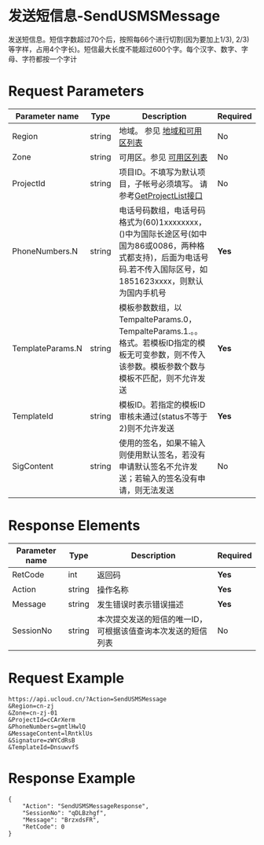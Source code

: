 # 发送短信息-SendUSMSMessage

发送短信息。短信字数超过70个后，按照每66个进行切割(因为要加上1/3), 2/3)等字样，占用4个字长)。短信最大长度不能超过600个字。每个汉字、数字、字母、字符都按一个字计

# Request Parameters
|Parameter name|Type|Description|Required|
|---|---|---|---|
|Region|string|地域。 参见 [地域和可用区列表](../summary/regionlist.html)|No|
|Zone|string|可用区。参见 [可用区列表](../summary/regionlist.html)|No|
|ProjectId|string|项目ID。不填写为默认项目，子帐号必须填写。 请参考[GetProjectList接口](../summary/get_project_list.html)|No|
|PhoneNumbers.N|string|电话号码数组，电话号码格式为(60)1xxxxxxxx，()中为国际长途区号(如中国为86或0086，两种格式都支持)，后面为电话号码.若不传入国际区号，如1851623xxxx，则默认为国内手机号|**Yes**|
|TemplateParams.N|string|模板参数数组，以TempalteParams.0，TempalteParams.1.。。格式。若模板ID指定的模板无可变参数，则不传入该参数。模板参数个数与模板不匹配，则不允许发送|**Yes**|
|TemplateId|string|模板ID。若指定的模板ID审核未通过(status不等于2)则不允许发送|**Yes**|
|SigContent|string|使用的签名，如果不输入则使用默认签名，若没有申请默认签名不允许发送；若输入的签名没有申请，则无法发送|No|

# Response Elements
|Parameter name|Type|Description|Required|
|---|---|---|---|
|RetCode|int|返回码|**Yes**|
|Action|string|操作名称|**Yes**|
|Message|string|发生错误时表示错误描述|**Yes**|
|SessionNo|string|本次提交发送的短信的唯一ID，可根据该值查询本次发送的短信列表|No|

# Request Example
```
https://api.ucloud.cn/?Action=SendUSMSMessage
&Region=cn-zj
&Zone=cn-zj-01
&ProjectId=cCArXerm
&PhoneNumbers=gmtlHwlQ
&MessageContent=lRntklUs
&Signature=zWYCdRsB
&TemplateId=DnsuwvfS
```

# Response Example
```
{
    "Action": "SendUSMSMessageResponse", 
    "SessionNo": "qDLBzhgf", 
    "Message": "BrzxdsFR", 
    "RetCode": 0
}
```

